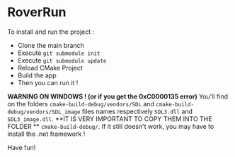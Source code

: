 # RoverRun
 
To install and run the project :

- Clone the main branch
- Execute `git submodule init`
- Execute `git submodule update`
- Reload CMake Project
- Build the app
- Then you can run it !

**WARNING ON WINDOWS ! (or if you get the 0xC0000135 error)**
You'll find on the folders `cmake-build-debug/vendors/SDL` and `cmake-build-debug/vendors/SDL_image` files names respectively `SDL3.dll` and `SDL3_image.dll`.
**IT IS VERY IMPORTANT TO COPY THEM INTO THE FOLDER ** `cmake-build-debug/`.
If it still doesn't work, you may have to install the .net framework !

Have fun!
